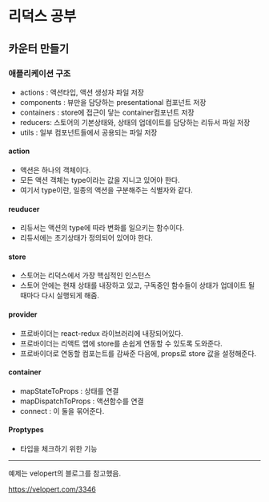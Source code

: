 # 리덕스 공부







## 카운터 만들기



### 애플리케이션 구조

- actions : 액션타입, 액션 생성자 파일 저장
- components : 뷰만을 담당하는 presentational 컴포넌트 저장
- containers : store에 접근이 닿는 container컴포넌트 저장
- reducers: 스토어의 기본상태와, 상태의 업데이트를 담당하는 리듀서 파일 저장
- utils : 일부 컴포넌트들에서 공용되는 파일 저장



#### action

- 액션은 하나의 객체이다. 
- 모든 액션 객체는 type이라는 값을 지니고 있어야 한다. 
- 여기서 type이란, 일종의 액션을 구분해주는 식별자와 같다.



#### reuducer

- 리듀서는 액션의 type에 따라 변화를 일으키는 함수이다. 
- 리듀서에는 초기상태가 정의되어 있어야 한다. 



#### store

- 스토어는 리덕스에서 가장 핵심적인 인스턴스
- 스토어 안에는 현재 상태를 내장하고 있고, 구독중인 함수들이 상태가 업데이트 될 때마다 다시 실행되게 해줌.



#### provider

- 프로바이더는 react-redux 라이브러리에 내장되어있다.
- 프로바이더는 리액트 앱에 store를 손쉽게 연동할 수 있도록 도와준다. 
- 프로바이더로 연동할 컴포는트를 감싸준 다음에, props로 store 값을 설정해준다. 



#### container

- mapStateToProps : 상태를 연결
- mapDispatchToProps : 액션함수를 연결
- connect : 이 둘을 묶어준다. 



#### Proptypes

- 타입을 체크하기 위한 기능

---

예제는 velopert의 블로그를 참고했음.

https://velopert.com/3346